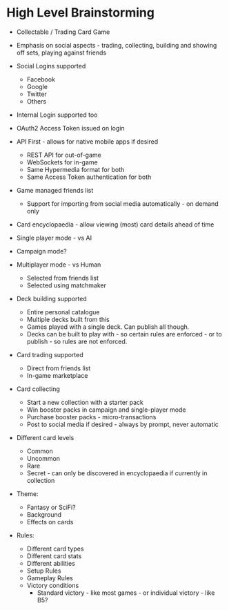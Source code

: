 High Level Brainstorming
========================

* Collectable / Trading Card Game
* Emphasis on social aspects - trading, collecting, building and showing off sets, playing against friends


* Social Logins supported
  * Facebook
  * Google
  * Twitter
  * Others
* Internal Login supported too
* OAuth2 Access Token issued on login
* API First - allows for native mobile apps if desired
  * REST API for out-of-game
  * WebSockets for in-game
  * Same Hypermedia format for both
  * Same Access Token authentication for both
* Game managed friends list
  * Support for importing from social media automatically - on demand only
* Card encyclopaedia - allow viewing (most) card details ahead of time
* Single player mode - vs AI
* Campaign mode?
* Multiplayer mode - vs Human
  * Selected from friends list
  * Selected using matchmaker
* Deck building supported
  * Entire personal catalogue
  * Multiple decks built from this
  * Games played with a single deck. Can publish all though.
  * Decks can be built to play with - so certain rules are enforced - or to publish - so rules are not enforced.
* Card trading supported
  * Direct from friends list
  * In-game marketplace
* Card collecting
  * Start a new collection with a starter pack
  * Win booster packs in campaign and single-player mode
  * Purchase booster packs - micro-transactions
  * Post to social media if desired - always by prompt, never automatic
* Different card levels
  * Common
  * Uncommon
  * Rare
  * Secret - can only be discovered in encyclopaedia if currently in collection


* Theme:
  * Fantasy or SciFi?
  * Background
  * Effects on cards
* Rules:
  * Different card types
  * Different card stats
  * Different abilities
  * Setup Rules
  * Gameplay Rules
  * Victory conditions
    * Standard victory - like most games - or individual victory - like B5?

